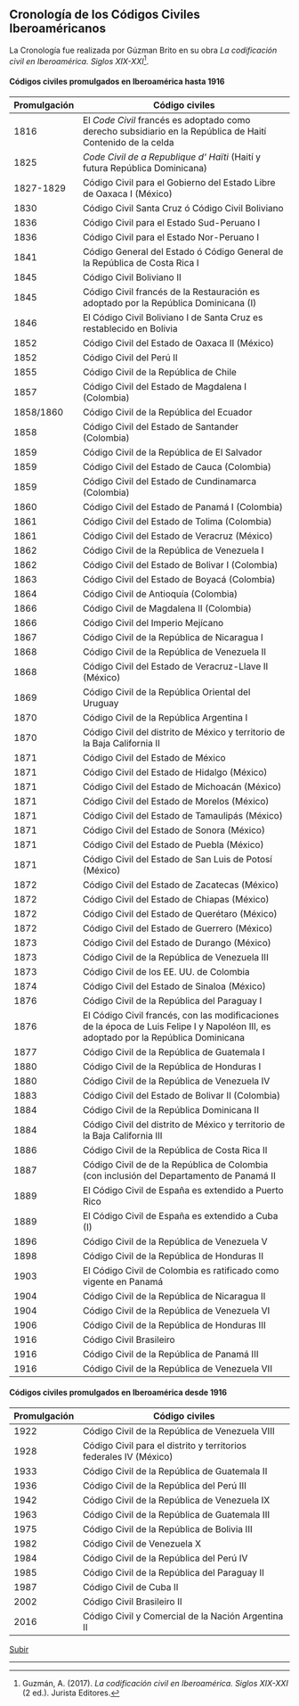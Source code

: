## Cronología de los Códigos Civiles Iberoaméricanos

La Cronología fue realizada por Gúzman Brito en su obra *La codificación civil en Iberoamérica. Siglos XIX-XXI*[^1].

#### Códigos civiles promulgados en Iberoamérica hasta 1916

| Promulgación | Código civiles |
| ------------- | ------------- |
| 1816 | El *Code Civil* francés es adoptado como derecho subsidiario en la República de Haití  Contenido de la celda |
| 1825  | *Code Civil de a Republique d' Haïti* (Haití y futura República Dominicana) |
| 1827-1829 | Código Civil para el Gobierno del Estado Libre de Oaxaca I (México) |
| 1830 | Código Civil Santa Cruz ó Código Civil Boliviano |
| 1836 | Código Civil para el Estado Sud-Peruano I |
| 1836 | Código Civil para el Estado Nor-Peruano I |
| 1841 | Código General del Estado ó Código General de la República de Costa Rica I |
| 1845 | Código Civil Boliviano II |
| 1845 | Código Civil francés de la Restauración es adoptado por la República Dominicana (I) |
| 1846 | El Código Civil Boliviano I de Santa Cruz es restablecido en Bolivia |
| 1852 | Código Civil del Estado de Oaxaca II (México) |
| 1852 | Código Civil del Perú II |
| 1855 | Código Civil de la República de Chile |
| 1857 | Código Civil del Estado de Magdalena I (Colombia) |
| 1858/1860 | Código Civil de la República del Ecuador |
| 1858 | Código Civil del Estado de Santander (Colombia) |
| 1859 | Código Civil de la República de El Salvador |
| 1859 | Código Civil del Estado de Cauca (Colombia) |
| 1859 | Código Civil del Estado de Cundinamarca (Colombia) |
| 1860 | Código Civil del Estado de Panamá I (Colombia) |
| 1861 | Código Civil del Estado de Tolima (Colombia) |
| 1861 | Código Civil del Estado de Veracruz (México) |
| 1862 | Código Civil de la República de Venezuela I |
| 1862 | Código Civil del Estado de Bolivar I (Colombia) |
| 1863 | Código Civil del Estado de Boyacá (Colombia) |
| 1864 | Código Civil de Antioquía (Colombia) |
| 1866 | Código Civil de Magdalena II (Colombia) |
| 1866 | Código Civil del Imperio Mejícano |
| 1867 | Código Civil de la República de Nicaragua I |
| 1868 | Código Civil de la República de Venezuela II |
| 1868 | Código Civil del Estado de Veracruz-Llave II (México) |
| 1869 | Código Civil de la República Oriental del Uruguay |
| 1870 | Código Civil de la República Argentina I|
| 1870 | Código Civil del distrito de México y territorio de la Baja California II |
| 1871 | Código Civil del Estado de México |
| 1871 | Código Civil del Estado de Hidalgo (México) |
| 1871 | Código Civil del Estado de Michoacán (México) |
| 1871 | Código Civil del Estado de Morelos (México) |
| 1871 | Código Civil del Estado de Tamaulipás (México)  |
| 1871 | Código Civil del Estado de Sonora (México) |
| 1871 | Código Civil del Estado de Puebla (México) |
| 1871 | Código Civil del Estado de San Luis de Potosí (México) |
| 1872 | Código Civil del Estado de Zacatecas (México) |
| 1872 | Código Civil del Estado de Chiapas (México) |
| 1872 | Código Civil del Estado de Querétaro (México) |
| 1872 | Código Civil del Estado de Guerrero (México) |
| 1873 | Código Civil del Estado de Durango (México) |
| 1873 | Código Civil de la República de Venezuela III |
| 1873 | Código Civil de los EE. UU. de Colombia |
| 1874 | Código Civil del Estado de Sinaloa (México) |
| 1876 | Código Civil de la República del Paraguay I |
| 1876 | El Código Civil francés, con las modificaciones de la época de Luis Felipe I y Napoléon III, es adoptado por la República Dominicana |
| 1877 | Código Civil de la República de Guatemala I |
| 1880 | Código Civil de la República de Honduras I |
| 1880 | Código Civil de la República de Venezuela IV |
| 1883 | Código Civil del Estado de Bolivar II (Colombia) |
| 1884 | Código Civil de la República Dominicana II |
| 1884 | Código Civil del distrito de México y territorio de la Baja California III |
| 1886 | Código Civil de la República de Costa Rica II |
| 1887 | Código Civil de de la República de Colombia (con inclusión del Departamento de Panamá II |
| 1889 | El Código Civil de España es extendido a Puerto Rico |
| 1889 | El Código Civil de España es extendido a Cuba (I) |
| 1896 | Código Civil de la República de Venezuela V |
| 1898 | Código Civil de la República de Honduras II |
| 1903 | El Código Civil de Colombia es ratificado como vigente en Panamá |
| 1904 | Código Civil de la República de Nicaragua II |
| 1904 | Código Civil de la República de Venezuela VI |
| 1906 | Código Civil de la República de Honduras III |
| 1916 | Código Civil Brasileiro |
| 1916 | Código Civil de la República de Panamá III |
| 1916 | Código Civil de la República de Venezuela VII |

#### Códigos civiles promulgados en Iberoamérica desde 1916

| Promulgación | Código civiles |
| ------------- | ------------- |
| 1922 | Código Civil de la República de Venezuela VIII |
| 1928 | Código Civil para el distrito y territorios federales IV (México) |
| 1933 | Código Civil de la República de Guatemala II |
| 1936 | Código Civil de la República del Perú III |
| 1942 | Código Civil de la República de Venezuela IX |
| 1963 | Código Civil de la República de Guatemala III |
| 1975 | Código Civil de la República de Bolivia III |
| 1982 | Código Civil de Venezuela X |
| 1984 | Código Civil de la República del Perú IV |
| 1985 | Código Civil de la República del Paraguay II |
| 1987 | Código Civil de Cuba II |
| 2002 | Código Civil Brasileiro II |
| 2016 | Código Civil y Comercial de la Nación Argentina II |

[Subir](#top)

--- 

[^1]: Guzmán, A. (2017). *La codificación civil en Iberoamérica. Siglos XIX-XXI* (2 ed.). Jurista Editores. 
